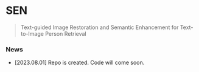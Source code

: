 # SEN
> Text-guided Image Restoration and Semantic Enhancement for Text-to-Image Person Retrieval
### News
* [2023.08.01] Repo is created. Code will come soon.
